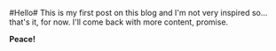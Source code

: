 #Hello#
This is my first post on this blog and I'm not very inspired so... that's it, for now.
I'll come back with more content, promise.

**Peace!**
